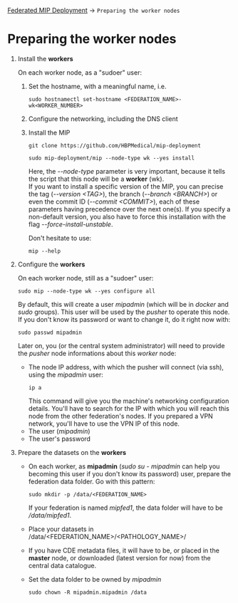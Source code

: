 <a href="Readme.md#PreparingWorkers">Federated MIP Deployment</a> -> `Preparing the worker nodes`

# Preparing the **worker** nodes
1. Install the **workers**

   On each worker node, as a "sudoer" user:
   1. Set the hostname, with a meaningful name, i.e.
      ```
      sudo hostnamectl set-hostname <FEDERATION_NAME>-wk<WORKER_NUMBER>
      ```
   1. Configure the networking, including the DNS client
   1. Install the MIP
      ```
      git clone https://github.com/HBPMedical/mip-deployment
      ```
      ```
      sudo mip-deployment/mip --node-type wk --yes install
      ```
      Here, the *--node-type* parameter is very important, because it tells the script that this node will be a **worker** (wk).  
      If you want to install a specific version of the MIP, you can precise the tag (*--version \<TAG>*), the branch (*--branch \<BRANCH>*) or even the commit ID (*--commit \<COMMIT>*), each of these parameters having precedence over the next one(s). If you specify a non-default version, you also have to force this installation with the flag *--force-install-unstable*.

      Don't hesitate to use:
      ```
      mip --help
      ```

1. Configure the **workers**

   On each worker node, still as a "sudoer" user:
   ```
   sudo mip --node-type wk --yes configure all
   ```

   By default, this will create a user *mipadmin* (which will be in *docker* and *sudo* groups). This user will be used by the *pusher* to operate this node. If you don't know its password or want to change it, do it right now with:
   ```
   sudo passwd mipadmin
   ```

   Later on, you (or the central system administrator) will need to provide the *pusher* node informations about this *worker* node:

   * The node IP address, with which the pusher will connect (via ssh), using the *mipadmin* user:
     ```
     ip a
     ```
     This command will give you the machine's networking configuration details. You'll have to search for the IP with which you will reach this node from the other federation's nodes. If you prepared a VPN network, you'll have to use the VPN IP of this node.
   * The user (*mipadmin*)
   * The user's password

1. Prepare the datasets on the **workers**

   * On each worker, as **mipadmin** (*sudo su - mipadmin* can help you becoming this user if you don't know its password) user, prepare the federation data folder. Go with this pattern:
     ```
     sudo mkdir -p /data/<FEDERATION_NAME>
     ```

     If your federation is named *mipfed1*, the data folder will have to be */data/mipfed1*.  
   * Place your datasets in /data/<FEDERATION_NAME>/<PATHOLOGY_NAME>/
   * If you have CDE metadata files, it will have to be, or placed in the **master** node, or downloaded (latest version for now) from the central data catalogue.
   * Set the data folder to be owned by *mipadmin*
     ```
     sudo chown -R mipadmin.mipadmin /data
     ```
